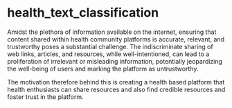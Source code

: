 # health_text_classification
Amidst the plethora of information available on the internet, ensuring that content shared within health community platforms is accurate, relevant, and trustworthy poses a substantial challenge. The indiscriminate sharing of web links, articles, and resources, while well-intentioned, can lead to a proliferation of irrelevant or misleading information, potentially jeopardizing the well-being of users and marking the platform as untrustworthy.

The motivation therefore behind this is creating a health based platform that health enthusiasts can share resources and also find credible resources and foster trust in the platform.
